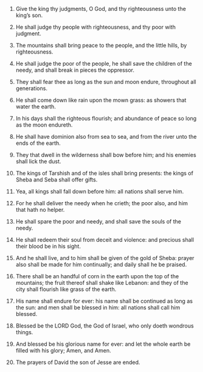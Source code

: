 1. Give the king thy judgments, O God, and thy righteousness unto
the king’s son.

2. He shall judge thy people with righteousness, and thy poor with
judgment.

3. The mountains shall bring peace to the people, and the little
hills, by righteousness.

4. He shall judge the poor of the people, he shall save the children
of the needy, and shall break in pieces the oppressor.

5. They shall fear thee as long as the sun and moon endure,
throughout all generations.

6. He shall come down like rain upon the mown grass: as showers that
water the earth.

7. In his days shall the righteous flourish; and abundance of peace
so long as the moon endureth.

8. He shall have dominion also from sea to sea, and from the river
unto the ends of the earth.

9. They that dwell in the wilderness shall bow before him; and his
enemies shall lick the dust.

10. The kings of Tarshish and of the isles shall bring presents: the
kings of Sheba and Seba shall offer gifts.

11. Yea, all kings shall fall down before him: all nations shall
serve him.

12. For he shall deliver the needy when he crieth; the poor also,
and him that hath no helper.

13. He shall spare the poor and needy, and shall save the souls of
the needy.

14. He shall redeem their soul from deceit and violence: and
precious shall their blood be in his sight.

15. And he shall live, and to him shall be given of the gold of
Sheba: prayer also shall be made for him continually; and daily shall
he be praised.

16. There shall be an handful of corn in the earth upon the top of
the mountains; the fruit thereof shall shake like Lebanon: and they of
the city shall flourish like grass of the earth.

17. His name shall endure for ever: his name shall be continued as
long as the sun: and men shall be blessed in him: all nations shall
call him blessed.

18. Blessed be the LORD God, the God of Israel, who only doeth
wondrous things.

19. And blessed be his glorious name for ever: and let the whole
earth be filled with his glory; Amen, and Amen.

20. The prayers of David the son of Jesse are ended.